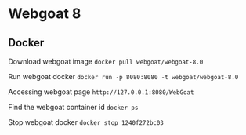 # Webgoat 8

## Docker
Download webgoat image
```docker pull webgoat/webgoat-8.0```

Run webgoat docker
```docker run -p 8080:8080 -t webgoat/webgoat-8.0```

Accessing webgoat page
```http://127.0.0.1:8080/WebGoat```

Find the webgoat container id
```docker ps```

Stop webgoat docker
```docker stop 1240f272bc03```

